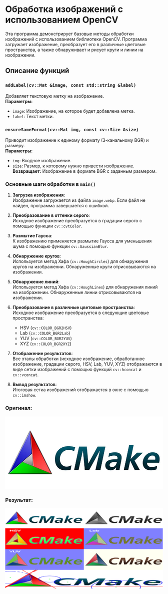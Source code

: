 # Обработка изображений с использованием OpenCV

Эта программа демонстрирует базовые методы обработки изображений с использованием библиотеки OpenCV. Программа загружает изображение, преобразует его в различные цветовые пространства, а также обнаруживает и рисует круги и линии на изображении.

## Описание функций

### `addLabel(cv::Mat &image, const std::string &label)`
Добавляет текстовую метку на изображение.  
**Параметры:**
- `image`: Изображение, на которое будет добавлена метка.
- `label`: Текст метки.

### `ensureSameFormat(cv::Mat img, const cv::Size &size)`
Приводит изображение к единому формату (3-канальному BGR) и размеру.  
**Параметры:**
- `img`: Входное изображение.
- `size`: Размер, к которому нужно привести изображение.  
**Возвращает:** Изображение в формате BGR с заданным размером.

### Основные шаги обработки в `main()`
1. **Загрузка изображения**:  
   Изображение загружается из файла `image.webp`. Если файл не найден, программа завершается с ошибкой.

2. **Преобразование в оттенки серого**:  
   Исходное изображение преобразуется в градации серого с помощью функции `cv::cvtColor`.

3. **Размытие Гаусса**:  
   К изображению применяется размытие Гаусса для уменьшения шума с помощью функции `cv::GaussianBlur`.

4. **Обнаружение кругов**:  
   Используется метод Хафа (`cv::HoughCircles`) для обнаружения кругов на изображении. Обнаруженные круги отрисовываются на изображении.

5. **Обнаружение линий**:  
   Используется метод Хафа (`cv::HoughLines`) для обнаружения линий на изображении. Обнаруженные линии отрисовываются на изображении.

6. **Преобразование в различные цветовые пространства**:  
   Исходное изображение преобразуется в следующие цветовые пространства:
   - HSV (`cv::COLOR_BGR2HSV`)
   - Lab (`cv::COLOR_BGR2Lab`)
   - YUV (`cv::COLOR_BGR2YUV`)
   - XYZ (`cv::COLOR_BGR2XYZ`)

7. **Отображение результатов**:  
   Все этапы обработки (исходное изображение, обработанное изображение, градации серого, HSV, Lab, YUV, XYZ) отображаются в виде сетки изображений с помощью функций `cv::hconcat` и `cv::vconcat`.

8. **Вывод результатов**:  
   Итоговая сетка изображений отображается в окне с помощью `cv::imshow`.

### Оригинал:
![alt text](image.webp)

### Результат:
![alt text](image.png)